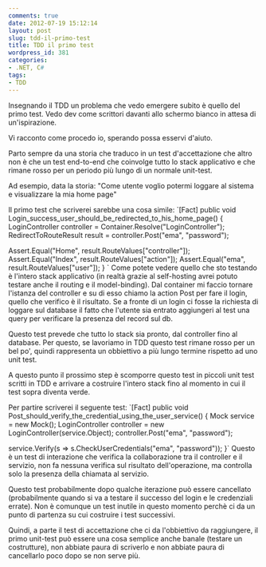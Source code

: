 ```yaml
---
comments: true
date: 2012-07-19 15:12:14
layout: post
slug: tdd-il-primo-test
title: TDD il primo test
wordpress_id: 381
categories:
- .NET, C#
tags:
- TDD
---
```


Insegnando il TDD un problema che vedo emergere subito è quello del primo test. Vedo dev come scrittori davanti allo schermo bianco in attesa di un'ispirazione.

Vi racconto come procedo io, sperando possa esservi d'aiuto.

<!-- more -->

Parto sempre da una storia che traduco in un test d'accettazione che altro non è che un test end-to-end che coinvolge tutto lo stack applicativo e che rimane rosso per un periodo più lungo di un normale unit-test.

Ad esempio, data la storia: "Come utente voglio potermi loggare al sistema e visualizzare la mia home page"

Il primo test che scriverei sarebbe una cosa simile:
`[Fact]
public void Login_success_user_should_be_redirected_to_his_home_page()
{
  LoginController controller = Container.Resolve("LoginController");
  RedirectToRouteResult result = controller.Post("ema", "password");

  Assert.Equal("Home", result.RouteValues["controller"]);
  Assert.Equal("Index", result.RouteValues["action"]);
  Assert.Equal("ema", result.RouteValues["user"]);
}
`
Come potete vedere quello che sto testando è l'intero stack applicativo (in realtà grazie al self-hosting avrei potuto testare anche il routing e il model-binding). Dal container mi faccio tornare l'istanza del controller e su di esso chiamo la action Post per fare il login, quello che verifico è il risultato. Se a fronte di un login ci fosse la richiesta di loggare sul database il fatto che l'utente sia entrato aggiungeri al test una query per verificare la presenza del record sul db.

Questo test prevede che tutto lo stack sia pronto, dal controller fino al database. Per questo, se lavoriamo in TDD questo test rimane rosso per un bel po', quindi rappresenta un obbiettivo a più lungo termine rispetto ad uno unit test.

A questo punto il prossimo step è scomporre questo test in piccoli unit test scritti in TDD e arrivare a costruire l'intero stack fino al momento in cui il test sopra diventa verde.

Per partire scriverei il seguente test:
`[Fact]
public void Post_should_verify_the_credential_using_the_user_service()
{
  Mock service = new Mock();
  LoginController controller = new LoginController(service.Object);
  controller.Post("ema", "password");

  service.Verify(s => s.CheckUserCredentials("ema", "password"));
}`
Questo è un test di interazione che verifica la collaborazione tra il controller e il servizio, non fa nessuna verifica sul risultato dell'operazione, ma controlla solo la presenza della chiamata al servizio.

Questo test probabilmente dopo qualche iterazione può essere cancellato (probabilmente quando si va a testare il successo del login e le credenziali errate). Non è comunque un test inutile in questo momento perchè ci da un punto di partenza su cui costruire i test successivi.

Quindi, a parte il test di accettazione che ci da l'obbiettivo da raggiungere, il primo unit-test può essere una cosa semplice anche banale (testare un costrutture), non abbiate paura di scriverlo e non abbiate paura di cancellarlo poco dopo se non serve più.
